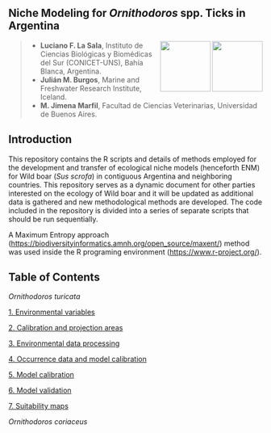 
## Niche Modeling for *Ornithodoros* spp. Ticks in Argentina

<img align="right" width="100" height="100" src="https://user-images.githubusercontent.com/20196847/121586179-ba0f1880-ca09-11eb-9a69-e4f534fafc6b.jpg">

<img align="right" width="100" height="100" src="https://user-images.githubusercontent.com/20196847/121600383-c3ed4780-ca1a-11eb-812c-e30c7c034790.png">


>* **Luciano F. La Sala**, Instituto de Ciencias Biológicas y Biomédicas del Sur (CONICET-UNS), Bahía Blanca, Argentina.  
>* **Julián M. Burgos**, Marine and Freshwater Research Institute, Iceland.  
>* **M. Jimena Marfil**, Facultad de Ciencias Veterinarias, Universidad de Buenos Aires. 

Introduction
----------  
This repository contains the R scripts and details of methods employed for the development and transfer of ecological niche models (henceforth ENM) for Wild boar (*Sus scrofa*) in contiguous Argentina and neighboring countries.
This repository serves as a dynamic document for other parties interested on the ecology of Wild boar and it will be updated as additional data is gathered and new methodological methods are developed. 
The code included in the repository is divided into a series of separate scripts that should be run sequentially.

A Maximum Entropy approach (https://biodiversityinformatics.amnh.org/open_source/maxent/) method was used inside the R programing environment (https://www.r-project.org/).   

Table of Contents 
----------
*Ornithodoros turicata*

[1. Environmental variables](./O_turicata/Environmental_variables/README.md) 

[2. Calibration and projection areas](./Calibration_projection_areas/README.md)

[3. Environmental data processing](./Environmental_data.md)

[4. Occurrence data and model calibration](./Occurrence_data_model_calibration.md)

[5. Model calibration](./Model_calibration/README.md)

[6. Model validation](./Validation/README.md)

[7. Suitability maps](./plots)

*Ornithodoros coriaceus*
